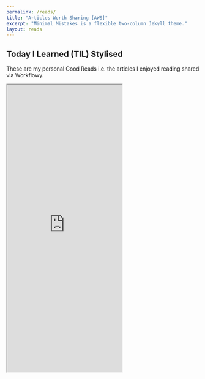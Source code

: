 ```yaml
---
permalink: /reads/
title: "Articles Worth Sharing [AWS]"
excerpt: "Minimal Mistakes is a flexible two-column Jekyll theme."
layout: reads
---
```

## Today I Learned (TIL) Stylised

These are my personal Good Reads i.e. the articles I enjoyed reading shared via Workflowy.

<iframe src="https://dynalist.io/d/aTaXScDt1a-JGYw4qv_Kf7EZ" class="page__content" style="height:750px">
</iframe>

